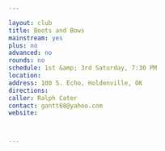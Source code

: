 ```yaml
---

layout: club
title: Boots and Bows
mainstream: yes
plus: no
advanced: no
rounds: no
schedule: 1st &amp; 3rd Saturday, 7:30 PM
location: 
address: 100 S. Echo, Holdenville, OK
directions: 
caller: Ralph Cater
contact: gantt68@yahoo.com
website: 



---
```


